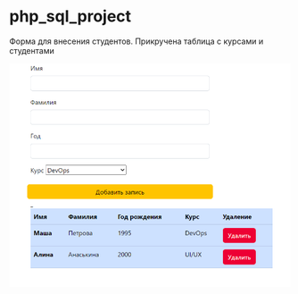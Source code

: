 # php_sql_project
<p>Форма для внесения студентов. Прикручена таблица с курсами и студентами</p>
<img width='600px' src='https://github.com/KrisPrymak/php_sql_project/blob/main/php_img.jpg'>

